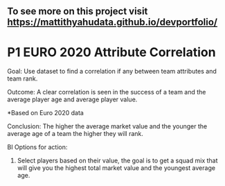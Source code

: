 ## To see more on this project visit https://mattithyahudata.github.io/devportfolio/
# P1 EURO 2020 Attribute Correlation

Goal: Use dataset to find a correlation if any between team attributes and team rank.


Outcome:  A clear correlation is seen in the success of a team and the average player age and average player value. 

*Based on Euro 2020 data


Conclusion: The higher the average market value and the younger the average age of a team the higher they will rank. 

BI Options for action:
1. Select players based on their value, the goal is to get a squad mix that will give you the highest total market value and the youngest average age. 


